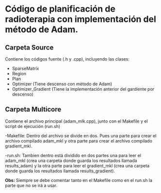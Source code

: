 # Código de planificación de radioterapia con implementación del método de Adam.

## Carpeta Source
Contiene los códigos fuente (.h y .cpp), incluyendo las clases:
- SparseMatrix
- Region
- Plan 
- Optimizer (Tiene descenso con método de Adam)
- Optimizer_Gradient (Tiene la implementación anterior del gardiente por descenso)

## Carpeta Multicore
Contiene el archivo principal (adam_mlk.cpp), junto con el Makefile y el script de ejecución (run.sh)

-Makefile: Dentro del archivo se divide en dos. Pues una parte para crear el archivo compilado adam_mkl y otra parte para crear el archivo compilado gradient_mkl.

-run.sh: Tambien dentro está dividido en dos partes una para leer el adam_mkl (crea una carpeta donde guarda los resultados llamada results_adam) y la otra parte para leer el gradient_mkl (crea una carpeta donde guarda los resultados llamada results_gradient).

**Obs:** Siempre se debe comentar tanto en el Makefile como en el run.sh la parte que no se irá a usar.